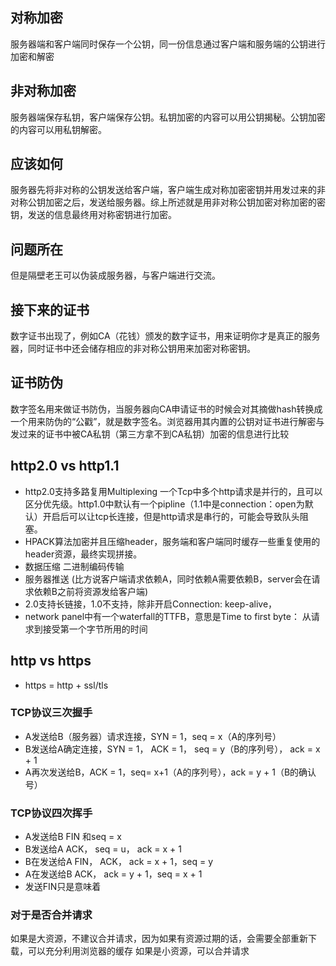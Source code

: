 ## 对称加密
服务器端和客户端同时保存一个公钥，同一份信息通过客户端和服务端的公钥进行加密和解密

## 非对称加密
服务器端保存私钥，客户端保存公钥。私钥加密的内容可以用公钥揭秘。公钥加密的内容可以用私钥解密。

## 应该如何
服务器先将非对称的公钥发送给客户端，客户端生成对称加密密钥并用发过来的非对称公钥加密之后，发送给服务器。综上所述就是用非对称公钥加密对称加密的密钥，发送的信息最终用对称密钥进行加密。

## 问题所在
但是隔壁老王可以伪装成服务器，与客户端进行交流。

## 接下来的证书
数字证书出现了，例如CA（花钱）颁发的数字证书，用来证明你才是真正的服务器，同时证书中还会储存相应的非对称公钥用来加密对称密钥。

## 证书防伪
数字签名用来做证书防伪，当服务器向CA申请证书的时候会对其摘做hash转换成一个用来防伪的“公戳”，就是数字签名。浏览器用其内置的公钥对证书进行解密与发过来的证书中被CA私钥（第三方拿不到CA私钥）加密的信息进行比较


## http2.0 vs http1.1
- http2.0支持多路复用Multiplexing 一个Tcp中多个http请求是并行的，且可以区分优先级。http1.0中默认有一个pipline（1.1中是connection：open为默认）开启后可以让tcp长连接，但是http请求是串行的，可能会导致队头阻塞。
- HPACK算法加密并且压缩header，服务端和客户端同时缓存一些重复使用的header资源，最终实现拼接。
- 数据压缩 二进制编码传输
- 服务器推送 (比方说客户端请求依赖A，同时依赖A需要依赖B，server会在请求依赖B之前将资源发给客户端)
- 2.0支持长链接，1.0不支持，除非开启Connection: keep-alive，
- network panel中有一个waterfall的TTFB，意思是Time to first byte： 从请求到接受第一个字节所用的时间

## http vs https
- https = http + ssl/tls 

### TCP协议三次握手
- A发送给B（服务器）请求连接，SYN = 1，seq = x（A的序列号）
- B发送给A确定连接，SYN = 1， ACK = 1， seq = y（B的序列号）， ack = x + 1
- A再次发送给B，ACK = 1，seq= x+1（A的序列号），ack = y + 1（B的确认号）

### TCP协议四次挥手
- A发送给B FIN 和seq = x
- B发送给A ACK， seq = u， ack = x + 1
- B在发送给A FIN， ACK， ack = x + 1，seq = y
- A在发送给B ACK， ack = y + 1，seq = x + 1
- 发送FIN只是意味着

### 对于是否合并请求
如果是大资源，不建议合并请求，因为如果有资源过期的话，会需要全部重新下载，可以充分利用浏览器的缓存
如果是小资源，可以合并请求
